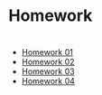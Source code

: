# Homework
#
* [Homework 01](https://cse.sc.edu/~ijsalman/db/content/homework/hw01.pdf)
* [Homework 02](./hw2)
* [Homework 03](./hw3)
* [Homework 04](https://cse.sc.edu/~ijsalman/db/content/homework/hw04.pdf)

